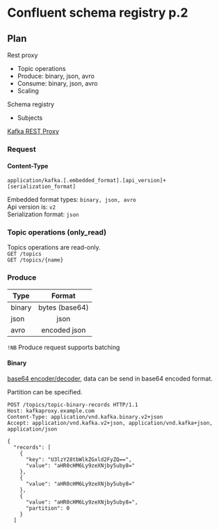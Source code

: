 # Confluent schema registry p.2

## Plan

Rest proxy
* Topic operations
* Produce: binary, json, avro
* Consume: binary, json, avro
* Scaling  
 
Schema registry
* Subjects

[Kafka REST Proxy](https://docs.confluent.io/current/kafka-rest/docs/index.html)


### Request

#### Content-Type

`application/kafka.[.embedded_format].[api_version]+[serialization_format]`


Embedded format types:  `binary, json, avro`  
Api version is:         `v2`  
Serialization format:   `json`  


### Topic operations (only_read)

Topics operations are read-only.   
`GET /topics`  
`GET /topics/{name}`

### Produce

| Type        | Format            |
| ------------- |:-------------:  |
| binary        | bytes (base64)  |
| json          | json            |
| avro          | encoded json    |

`!NB` Produce request supports batching

#### Binary

[base64 encoder/decoder](http://www.utilities-online.info/base64),  data can be send in base64 encoded format. 

Partition can be specified. 

```
POST /topics/topic-binary-records HTTP/1.1
Host: kafkaproxy.example.com
Content-Type: application/vnd.kafka.binary.v2+json
Accept: application/vnd.kafka.v2+json, application/vnd.kafka+json, application/json

{
  "records": [
    {
      "key": "U3lzY28tbWlkZGxld2FyZQ==",
      "value": "aHR0cHM6Ly9zeXNjby5uby8="
    },
    {
      "value": "aHR0cHM6Ly9zeXNjby5uby8="
    },
    {
      "value": "aHR0cHM6Ly9zeXNjby5uby8=",
      "partition": 0
    }
  ]

```

